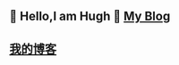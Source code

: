 ## 👋 Hello,I am Hugh 👋 [My Blog](https://markdown-blog-gjt.vercel.app/)
## [我的博客](https://markdown-blog-gjt.vercel.app/)
<!--
**Gjt-9520/Gjt-9520** is a ✨ _special_ ✨ repository because its `README.md` (this file) appears on your GitHub profile.

Here are some ideas to get you started:

- 🔭 I’m currently working on ...
- 🌱 I’m currently learning ...
- 👯 I’m looking to collaborate on ...
- 🤔 I’m looking for help with ...
- 💬 Ask me about ...
- 📫 How to reach me: ...
- 😄 Pronouns: ...
- ⚡ Fun fact: ...
-->
